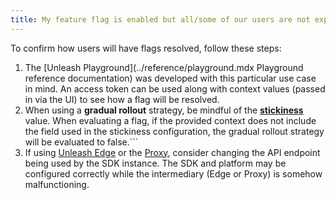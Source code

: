 ```yaml
---
title: My feature flag is enabled but all/some of our users are not exposed to it
---
```


To confirm how users will have flags resolved, follow these steps:
1. The [Unleash Playground](../reference/playground.mdx Playground reference documentation) was developed with this particular use case in mind. An access token can be used along with context values (passed in via the UI) to see how a flag will be resolved. 
2. When using a **gradual rollout** strategy, be mindful of the **[stickiness](../reference/stickiness)** value. When evaluating a flag, if the provided context does not include the field used in the stickiness configuration, the gradual rollout strategy will be evaluated to false.```
3. If using [Unleash Edge](../reference/unleash-edge) or the [Proxy](../reference/unleash-proxy), consider changing the API endpoint being used by the SDK instance. The SDK and platform may be configured correctly while the intermediary (Edge or Proxy) is somehow malfunctioning. 
